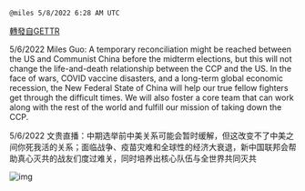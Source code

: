 
`@miles 5/8/2022 6:28 AM UTC`

[轉發自GETTR](https://gettr.com/post/p18syx4cea3)

5/6/2022 Miles Guo: A temporary reconciliation might be reached between the US and Communist China before the midterm elections, but this will not change the life-and-death relationship between the CCP and the US. In the face of wars, COVID vaccine disasters, and a long-term global economic recession, the New Federal State of China will help our true fellow fighters get through the difficult times. We will also foster a core team that can work along with the rest of the world and fulfill our mission of taking down the CCP.

5/6/2022 文贵直播：中期选举前中美关系可能会暂时缓解，但这改变不了中美之间你死我活的关系；面临战争、疫苗灾难和全球性的经济大衰退，新中国联邦会帮助真心灭共的战友们度过难关，同时培养出核心队伍与全世界共同灭共


![img](https://media.gettr.com/group44/getter/2022/05/08/06/aca70d4a-6a03-30da-a9c5-12d74e2bfb53/out.jpg)
